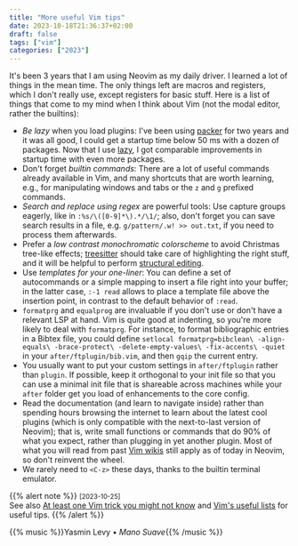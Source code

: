 ```yaml
---
title: "More useful Vim tips"
date: 2023-10-18T21:36:37+02:00
draft: false
tags: ["vim"]
categories: ["2023"]
---
```


It's been 3 years that I am using Neovim as my daily driver. I learned a lot of things in the mean time. The only things left are macros and registers, which I don't really use, except registers for basic stuff. Here is a list of things that come to my mind when I think about Vim (not the modal editor, rather the builtins):

- _Be lazy_ when you load plugins: I've been using [packer](https://github.com/wbthomason/packer.nvim) for two years and it was all good, I could get a startup time below 50 ms with a dozen of packages. Now that I use [lazy](https://github.com/folke/lazy.nvim), I got comparable improvements in startup time with even more packages.
- Don't forget _builtin commands_: There are a lot of useful commands already available in Vim, and many shortcuts that are worth learning, e.g., for manipulating windows and tabs or the `z` and `g` prefixed commands.
- _Search and replace using regex_ are powerful tools: Use capture groups eagerly, like in `:%s/\([0-9]*\).*/\1/`; also, don't forget you can save search results in a file, e.g. `g/pattern/.w! >> out.txt`, if you need to process them afterwards.
- Prefer a _low contrast monochromatic colorscheme_ to avoid Christmas tree-like effects; [treesitter](https://github.com/nvim-treesitter/nvim-treesitter) should take care of highlighting the right stuff, and it will be helpful to perform [structural editing](https://github.com/nvim-treesitter/nvim-treesitter-textobjects).
- Use _templates for your one-liner_: You can define a set of autocommands or a simple mapping to insert a file right into your buffer; in the latter case, `:-1 read` allows to place a template file above the insertion point, in contrast to the default behavior of `:read`.
- `formatprg` and `equalprog` are invaluable if you don't use or don't have a relevant LSP at hand. Vim is quite good at indenting, so you're more likely to deal with `formatprg`. For instance, to format bibliographic entries in a Bibtex file, you could define `setlocal formatprg=bibclean\ -align-equals\ -brace-protect\ -delete-empty-values\ -fix-accents\ -quiet` in your `after/ftplugin/bib.vim`, and then `gqip` the current entry.
- You usually want to put your custom settings in `after/ftplugin` rather than `plugin`. If possible, keep it orthogonal to your init file so that you can use a minimal init file that is shareable across machines while your `after` folder get you load of enhancements to the core config.
- Read the documentation (and learn to navigate inside) rather than spending hours browsing the internet to learn about the latest cool plugins (which is only compatible with the next-to-last version of Neovim); that is, write small functions or commands that do 90% of what you expect, rather than plugging in yet another plugin. Most of what you will read from past [Vim wikis](https://vim.fandom.com/wiki/Vim_Tips_Wiki) still apply as of today in Neovim, so don't reinvent the wheel.
- We rarely need to `<C-z>` these days, thanks to the builtin terminal emulator.

{{% alert note %}}
<small>[2023-10-25]</small><br>
See also [At least one Vim trick you might not know](https://www.hillelwayne.com/post/intermediate-vim/) and [Vim's useful lists](https://codeinthehole.com/tips/vim-lists/) for useful tips.
{{% /alert %}}


{{% music %}}Yasmin Levy • _Mano Suave_{{% /music %}}
